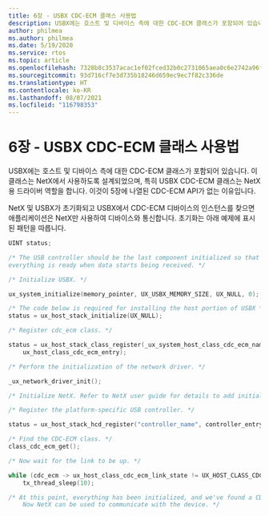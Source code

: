 ```yaml
---
title: 6장 - USBX CDC-ECM 클래스 사용법
description: USBX에는 호스트 및 디바이스 측에 대한 CDC-ECM 클래스가 포함되어 있습니다. 이 클래스는 NetX에서 사용하도록 설계되었으며, 특히 USBX CDC-ECM 클래스는 NetX용 드라이버 역할을 합니다. 이것이 5장에 나열된 CDC-ECM API가 없는 이유입니다.
author: philmea
ms.author: philmea
ms.date: 5/19/2020
ms.service: rtos
ms.topic: article
ms.openlocfilehash: 7328b8c3537acac1ef02fced32b0c2731065aea0c6e2742a96f0644e9a8045f0
ms.sourcegitcommit: 93d716cf7e3d735b18246d659ec9ec7f82c336de
ms.translationtype: HT
ms.contentlocale: ko-KR
ms.lasthandoff: 08/07/2021
ms.locfileid: "116798353"
---
```

# <a name="chapter-6---usbx-cdc-ecm-class-usage"></a>6장 - USBX CDC-ECM 클래스 사용법

USBX에는 호스트 및 디바이스 측에 대한 CDC-ECM 클래스가 포함되어 있습니다. 이 클래스는 NetX에서 사용하도록 설계되었으며, 특히 USBX CDC-ECM 클래스는 NetX용 드라이버 역할을 합니다. 이것이 5장에 나열된 CDC-ECM API가 없는 이유입니다.

NetX 및 USBX가 초기화되고 USBX에서 CDC-ECM 디바이스의 인스턴스를 찾으면 애플리케이션은 NetX만 사용하여 디바이스와 통신합니다. 초기화는 아래 예제에 표시된 패턴을 따릅니다.

```c
UINT status;

/* The USB controller should be the last component initialized so that
everything is ready when data starts being received. */

/* Initialize USBX. */

ux_system_initialize(memory_pointer, UX_USBX_MEMORY_SIZE, UX_NULL, 0);

/* The code below is required for installing the host portion of USBX */
status = ux_host_stack_initialize(UX_NULL);

/* Register cdc_ecm class. */

status = ux_host_stack_class_register(_ux_system_host_class_cdc_ecm_name,
    ux_host_class_cdc_ecm_entry);

/* Perform the initialization of the network driver. */

_ux_network_driver_init();

/* Initialize NetX. Refer to NetX user guide for details to add initialization code. */

/* Register the platform-specific USB controller. */

status = ux_host_stack_hcd_register("controller_name", controller_entry, param1, param2);

/* Find the CDC-ECM class. */
class_cdc_ecm_get();

/* Now wait for the link to be up. */

while (cdc_ecm -> ux_host_class_cdc_ecm_link_state != UX_HOST_CLASS_CDC_ECM_LINK_STATE_UP)
    tx_thread_sleep(10);

/* At this point, everything has been initialized, and we've found a CDC-ECM device.
    Now NetX can be used to communicate with the device. */
```

